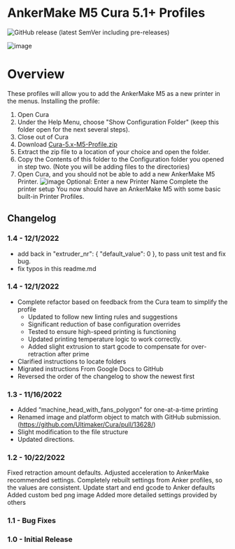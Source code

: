# AnkerMake M5 Cura 5.1+ Profiles

![GitHub release (latest SemVer including pre-releases)](https://img.shields.io/github/v/release/just-trey/AnkerMake-M5-Profile?sort=semver&style=for-the-badge)

![image](https://user-images.githubusercontent.com/10281380/204983009-1b896ab9-774d-414d-adbe-b3f8aad5ccf2.png)

# Overview

These profiles will allow you to add the AnkerMake M5 as a new printer in the menus.
Installing the profile:
1. Open Cura
2. Under the Help Menu, choose "Show Configuration Folder" (keep this folder open for the next several steps). 
3. Close out of Cura 
5. Download [Cura-5.x-M5-Profile.zip](https://github.com/just-trey/AnkerMake-M5-Profile/releases/latest/download/Cura-5.x-M5-Profile.zip)
6. Extract the zip file to a location of your choice and open the folder. 
7. Copy the Contents of this folder to the Configuration folder you opened in step two. (Note you will be adding files to the directories) 
8. Open Cura, and you should not be able to add a new AnkerMake M5 Printer.
![image](https://user-images.githubusercontent.com/10281380/204983099-ebb1007c-1171-4e68-a2e7-a2620efcca1b.png)
Optional: Enter a new Printer Name
Complete the printer setup
You now should have an AnkerMake M5 with some basic built-in Printer Profiles.

## Changelog

### 1.4 - 12/1/2022

- add back in "extruder_nr": { "default_value": 0 }, to pass unit test and fix bug.
- fix typos in this readme.md

### 1.4 - 12/1/2022

- Complete refactor based on feedback from the Cura team to simplify the profile
  - Updated to follow new linting rules and suggestions
  - Significant reduction of base configuration overrides
  - Tested to ensure high-speed printing is functioning
  - Updated printing temperature logic to work correctly.
  - Added slight extrusion to start gcode to compensate for over-retraction after prime
- Clarified instructions to locate folders
- Migrated instructions From Google Docs to GitHub
- Reversed the order of the changelog to show the newest first

### 1.3 - 11/16/2022

- Added “machine_head_with_fans_polygon” for one-at-a-time printing
- Renamed image and platform object to match with GitHub submission. (<https://github.com/Ultimaker/Cura/pull/13628/>)
- Slight modification to the file structure
- Updated directions.

### 1.2 - 10/22/2022

Fixed retraction amount defaults.
Adjusted acceleration to AnkerMake recommended settings.
Completely rebuilt settings from Anker profiles, so the values are consistent.
Update start and end gcode to Anker defaults
Added custom bed png image
Added more detailed settings provided by others

### 1.1 - Bug Fixes

### 1.0 - Initial Release
